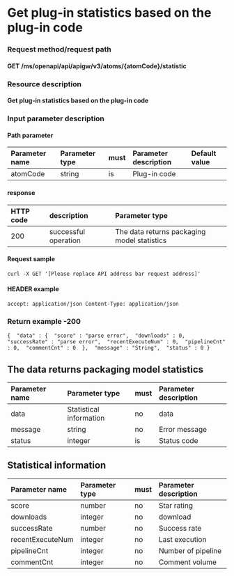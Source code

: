# Get plug-in statistics based on the plug-in code

### Request method/request path

#### GET /ms/openapi/api/apigw/v3/atoms/{atomCode}/statistic

### Resource description

#### Get plug-in statistics based on the plug-in code

### Input parameter description

#### Path parameter

| Parameter name | Parameter type | must | Parameter description | Default value |
| :------------- | :------------- | :--- | :-------------------- | :------------ |
| atomCode       | string         | is   | Plug-in code          |               |

#### response

| HTTP code | description          | Parameter type                              |
| :-------- | :------------------- | :------------------------------------------ |
| 200       | successful operation | The data returns packaging model statistics |

#### Request sample

```
curl -X GET '[Please replace API address bar request address]' 
```

#### HEADER example

```
accept: application/json Content-Type: application/json 
```

### Return example -200

```
{  "data" : {  "score" : "parse error",  "downloads" : 0,  "successRate" : "parse error",  "recentExecuteNum" : 0,  "pipelineCnt" : 0,  "commentCnt" : 0  },  "message" : "String",  "status" : 0 } 
```

## The data returns packaging model statistics

| Parameter name | Parameter type          | must | Parameter description |
| :------------- | :---------------------- | :--- | :-------------------- |
| data           | Statistical information | no   | data                  |
| message        | string                  | no   | Error message         |
| status         | integer                 | is   | Status code           |

## Statistical information

| Parameter name   | Parameter type | must | Parameter description |
| :--------------- | :------------- | :--- | :-------------------- |
| score            | number         | no   | Star rating           |
| downloads        | integer        | no   | download              |
| successRate      | number         | no   | Success rate          |
| recentExecuteNum | integer        | no   | Last execution        |
| pipelineCnt      | integer        | no   | Number of pipeline    |
| commentCnt       | integer        | no   | Comment volume        |
